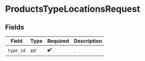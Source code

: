 # ProductsTypeLocationsRequest


## Fields

| Field              | Type               | Required           | Description        |
| ------------------ | ------------------ | ------------------ | ------------------ |
| `type_id`          | *str*              | :heavy_check_mark: | .                  |